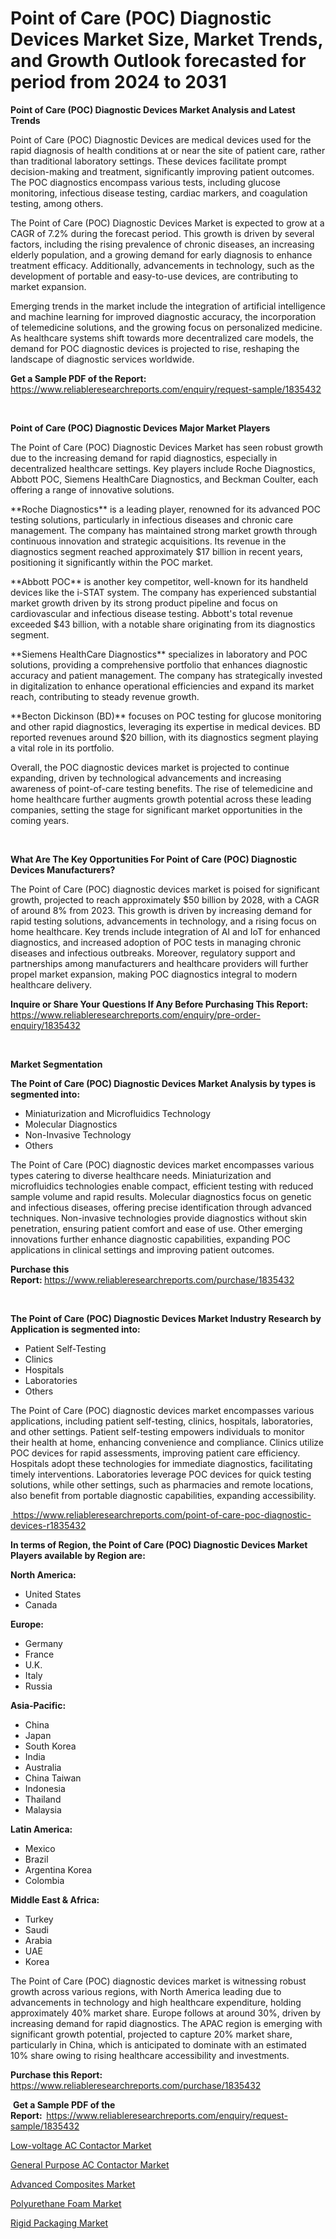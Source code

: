<p><h1>Point of Care (POC) Diagnostic Devices Market Size, Market Trends, and Growth Outlook forecasted for period from 2024 to 2031</h1></p><p><strong>Point of Care (POC) Diagnostic Devices Market Analysis and Latest Trends</strong></p>
<p><p>Point of Care (POC) Diagnostic Devices are medical devices used for the rapid diagnosis of health conditions at or near the site of patient care, rather than traditional laboratory settings. These devices facilitate prompt decision-making and treatment, significantly improving patient outcomes. The POC diagnostics encompass various tests, including glucose monitoring, infectious disease testing, cardiac markers, and coagulation testing, among others.</p><p>The Point of Care (POC) Diagnostic Devices Market is expected to grow at a CAGR of 7.2% during the forecast period. This growth is driven by several factors, including the rising prevalence of chronic diseases, an increasing elderly population, and a growing demand for early diagnosis to enhance treatment efficacy. Additionally, advancements in technology, such as the development of portable and easy-to-use devices, are contributing to market expansion.</p><p>Emerging trends in the market include the integration of artificial intelligence and machine learning for improved diagnostic accuracy, the incorporation of telemedicine solutions, and the growing focus on personalized medicine. As healthcare systems shift towards more decentralized care models, the demand for POC diagnostic devices is projected to rise, reshaping the landscape of diagnostic services worldwide.</p></p>
<p><strong>Get a Sample PDF of the Report:&nbsp;</strong> <a href="https://www.reliableresearchreports.com/enquiry/request-sample/1835432?utm_campaign=13&utm_medium=2&utm_source=Github&utm_content=ia&utm_term=16102024&utm_id=point-of-care-poc-diagnostic-devices">https://www.reliableresearchreports.com/enquiry/request-sample/1835432</a></p>
<p>&nbsp;</p>
<p><strong>Point of Care (POC) Diagnostic Devices Major Market Players</strong></p>
<p><p>The Point of Care (POC) Diagnostic Devices Market has seen robust growth due to the increasing demand for rapid diagnostics, especially in decentralized healthcare settings. Key players include Roche Diagnostics, Abbott POC, Siemens HealthCare Diagnostics, and Beckman Coulter, each offering a range of innovative solutions.</p><p>**Roche Diagnostics** is a leading player, renowned for its advanced POC testing solutions, particularly in infectious diseases and chronic care management. The company has maintained strong market growth through continuous innovation and strategic acquisitions. Its revenue in the diagnostics segment reached approximately $17 billion in recent years, positioning it significantly within the POC market.</p><p>**Abbott POC** is another key competitor, well-known for its handheld devices like the i-STAT system. The company has experienced substantial market growth driven by its strong product pipeline and focus on cardiovascular and infectious disease testing. Abbott's total revenue exceeded $43 billion, with a notable share originating from its diagnostics segment.</p><p>**Siemens HealthCare Diagnostics** specializes in laboratory and POC solutions, providing a comprehensive portfolio that enhances diagnostic accuracy and patient management. The company has strategically invested in digitalization to enhance operational efficiencies and expand its market reach, contributing to steady revenue growth.</p><p>**Becton Dickinson (BD)** focuses on POC testing for glucose monitoring and other rapid diagnostics, leveraging its expertise in medical devices. BD reported revenues around $20 billion, with its diagnostics segment playing a vital role in its portfolio.</p><p>Overall, the POC diagnostic devices market is projected to continue expanding, driven by technological advancements and increasing awareness of point-of-care testing benefits. The rise of telemedicine and home healthcare further augments growth potential across these leading companies, setting the stage for significant market opportunities in the coming years.</p></p>
<p>&nbsp;</p>
<p><strong>What Are The Key Opportunities For Point of Care (POC) Diagnostic Devices Manufacturers?</strong></p>
<p><p>The Point of Care (POC) diagnostic devices market is poised for significant growth, projected to reach approximately $50 billion by 2028, with a CAGR of around 8% from 2023. This growth is driven by increasing demand for rapid testing solutions, advancements in technology, and a rising focus on home healthcare. Key trends include integration of AI and IoT for enhanced diagnostics, and increased adoption of POC tests in managing chronic diseases and infectious outbreaks. Moreover, regulatory support and partnerships among manufacturers and healthcare providers will further propel market expansion, making POC diagnostics integral to modern healthcare delivery.</p></p>
<p><strong>Inquire or Share Your Questions If Any Before Purchasing This Report:</strong> <a href="https://www.reliableresearchreports.com/enquiry/pre-order-enquiry/1835432?utm_campaign=13&utm_medium=2&utm_source=Github&utm_content=ia&utm_term=16102024&utm_id=point-of-care-poc-diagnostic-devices">https://www.reliableresearchreports.com/enquiry/pre-order-enquiry/1835432</a></p>
<p>&nbsp;</p>
<p><strong>Market Segmentation</strong></p>
<p><strong>The Point of Care (POC) Diagnostic Devices Market Analysis by types is segmented into:</strong></p>
<p><ul><li>Miniaturization and Microfluidics Technology</li><li>Molecular Diagnostics</li><li>Non-Invasive Technology</li><li>Others</li></ul></p>
<p><p>The Point of Care (POC) diagnostic devices market encompasses various types catering to diverse healthcare needs. Miniaturization and microfluidics technologies enable compact, efficient testing with reduced sample volume and rapid results. Molecular diagnostics focus on genetic and infectious diseases, offering precise identification through advanced techniques. Non-invasive technologies provide diagnostics without skin penetration, ensuring patient comfort and ease of use. Other emerging innovations further enhance diagnostic capabilities, expanding POC applications in clinical settings and improving patient outcomes.</p></p>
<p><strong>Purchase this Report:&nbsp;</strong><a href="https://www.reliableresearchreports.com/purchase/1835432?utm_campaign=13&utm_medium=2&utm_source=Github&utm_content=ia&utm_term=16102024&utm_id=point-of-care-poc-diagnostic-devices">https://www.reliableresearchreports.com/purchase/1835432</a></p>
<p>&nbsp;</p>
<p><strong>The Point of Care (POC) Diagnostic Devices Market Industry Research by Application is segmented into:</strong></p>
<p><ul><li>Patient Self-Testing</li><li>Clinics</li><li>Hospitals</li><li>Laboratories</li><li>Others</li></ul></p>
<p><p>The Point of Care (POC) diagnostic devices market encompasses various applications, including patient self-testing, clinics, hospitals, laboratories, and other settings. Patient self-testing empowers individuals to monitor their health at home, enhancing convenience and compliance. Clinics utilize POC devices for rapid assessments, improving patient care efficiency. Hospitals adopt these technologies for immediate diagnostics, facilitating timely interventions. Laboratories leverage POC devices for quick testing solutions, while other settings, such as pharmacies and remote locations, also benefit from portable diagnostic capabilities, expanding accessibility.</p></p>
<p><a href="https://www.reliableresearchreports.com/point-of-care-poc-diagnostic-devices-r1835432?utm_campaign=13&utm_medium=2&utm_source=Github&utm_content=ia&utm_term=16102024&utm_id=point-of-care-poc-diagnostic-devices">&nbsp;https://www.reliableresearchreports.com/point-of-care-poc-diagnostic-devices-r1835432</a></p>
<p><strong>In terms of Region, the Point of Care (POC) Diagnostic Devices Market Players available by Region are:</strong></p>
<p>
    <p> <strong> North America: </strong>
        <ul>
            <li>United States</li>
            <li>Canada</li>
        </ul>
        </p> 
    <p> <strong> Europe: </strong>
        <ul>
            <li>Germany</li>
            <li>France</li>
            <li>U.K.</li>
            <li>Italy</li>
            <li>Russia</li>
        </ul>
        </p> 
    <p> <strong> Asia-Pacific: </strong>
        <ul>
            <li>China</li>
            <li>Japan</li>
            <li>South Korea</li>
            <li>India</li>
            <li>Australia</li>
            <li>China Taiwan</li>
            <li>Indonesia</li>
            <li>Thailand</li>
            <li>Malaysia</li>
        </ul>
        </p> 
    <p> <strong> Latin America: </strong>
        <ul>
            <li>Mexico</li>
            <li>Brazil</li>
            <li>Argentina Korea</li>
            <li>Colombia</li>
        </ul>
        </p> 
    <p> <strong> Middle East & Africa: </strong>
        <ul>
            <li>Turkey</li>
            <li>Saudi</li>
            <li>Arabia</li>
            <li>UAE</li>
            <li>Korea</li>
        </ul>
    </p>
    </p>
<p><p>The Point of Care (POC) diagnostic devices market is witnessing robust growth across various regions, with North America leading due to advancements in technology and high healthcare expenditure, holding approximately 40% market share. Europe follows at around 30%, driven by increasing demand for rapid diagnostics. The APAC region is emerging with significant growth potential, projected to capture 20% market share, particularly in China, which is anticipated to dominate with an estimated 10% share owing to rising healthcare accessibility and investments.</p></p>
<p><strong>Purchase this Report: </strong><a href="https://www.reliableresearchreports.com/purchase/1835432?utm_campaign=13&utm_medium=2&utm_source=Github&utm_content=ia&utm_term=16102024&utm_id=point-of-care-poc-diagnostic-devices">https://www.reliableresearchreports.com/purchase/1835432</a></p>
<p>&nbsp;<strong>Get a Sample PDF of the Report:&nbsp;&nbsp;</strong><a href="https://www.reliableresearchreports.com/enquiry/request-sample/1835432?utm_campaign=13&utm_medium=2&utm_source=Github&utm_content=ia&utm_term=16102024&utm_id=point-of-care-poc-diagnostic-devices">https://www.reliableresearchreports.com/enquiry/request-sample/1835432</a></p>
<p><strong></strong></p>
<p><p><a href="https://github.com/pinesamshigoz/Market-Research-Report-List-1/blob/main/low-voltage-ac-contactor-market.md?utm_campaign=13&utm_medium=2&utm_source=Github&utm_content=ia&utm_term=16102024&utm_id=point-of-care-poc-diagnostic-devices">Low-voltage AC Contactor Market</a></p><p><a href="https://github.com/roydonhol47/Market-Research-Report-List-1/blob/main/general-purpose-ac-contactor-market.md?utm_campaign=13&utm_medium=2&utm_source=Github&utm_content=ia&utm_term=16102024&utm_id=point-of-care-poc-diagnostic-devices">General Purpose AC Contactor Market</a></p><p><a href="https://www.linkedin.com/pulse/emerging-trends-advanced-composites-market-global-outlook-zrzbc?utm_campaign=13&utm_medium=2&utm_source=Github&utm_content=ia&utm_term=16102024&utm_id=point-of-care-poc-diagnostic-devices">Advanced Composites Market</a></p><p><a href="https://www.linkedin.com/pulse/future-innovation-global-polyurethane-foam-market-growth-hchcc?utm_campaign=13&utm_medium=2&utm_source=Github&utm_content=ia&utm_term=16102024&utm_id=point-of-care-poc-diagnostic-devices">Polyurethane Foam Market</a></p><p><a href="https://www.linkedin.com/pulse/rigid-packaging-market-trends-strategic-insights-2024--labbc?utm_campaign=13&utm_medium=2&utm_source=Github&utm_content=ia&utm_term=16102024&utm_id=point-of-care-poc-diagnostic-devices">Rigid Packaging Market</a></p></p>